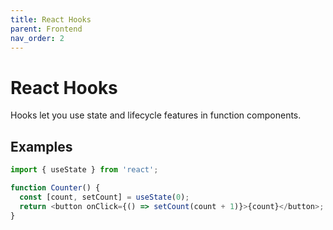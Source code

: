 ```yaml
---
title: React Hooks
parent: Frontend
nav_order: 2
---
```


# React Hooks

Hooks let you use state and lifecycle features in function components.

## Examples
```js
import { useState } from 'react';

function Counter() {
  const [count, setCount] = useState(0);
  return <button onClick={() => setCount(count + 1)}>{count}</button>;
}

```